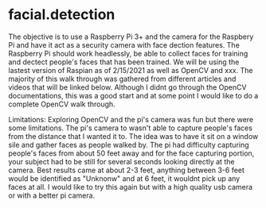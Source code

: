 # facial.detection

The objective is to use a Raspberry Pi 3+ and the camera for the Raspbery Pi and have it act as a security camera with face dection features. The Raspberry Pi should work headlessly, be able to collect faces for training and dectect people's faces that has been trained. We will be using the lastest version of Raspian as of 2/15/2021 as well as OpenCV and xxx. The majority of this walk through was gathered from different articles and videos that will be linked below. Although I didnt go through the OpenCV documentations, this was a good start and at some point I would like to do a complete OpenCV walk through.

Limitations: Exploring OpenCV and the pi's camera was fun but there were some limitations. The pi's camera to wasn't able to capture people's faces from the distance that I wanted it to. The idea was to have it sit on a window sile and gather faces as people walked by. The pi had difficulty capturing people's faces from about 50 feet away and for the face capturing portion, your subject had to be still for several seconds looking directly at the camera. Best results came at about 2-3 feet, anything between 3-6 feet would be identified as "Unknonw" and at 6 feet, it wouldnt pick up any faces at all. I would like to try this again but with a high quality usb camera or with a better pi camera.
